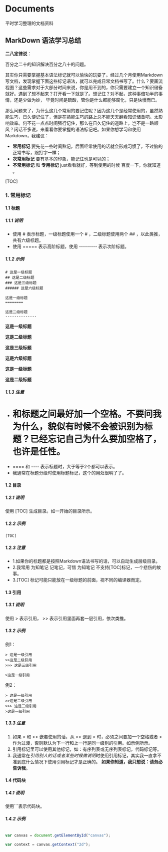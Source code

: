 # Documents
平时学习整理的文档资料

## MarkDown 语法学习总结
**二八定律说**：

百分之二十的知识解决百分之八十的问题。

其实你只需要掌握基本语法标记就可以愉快的玩耍了。经过几个月使用Markdown写文档，发现掌握下面这些标记语法，就可以完成日常文档书写了。什么？要画流程图？这些需求对于大部分时间来说，你是用不到的，你只需要建立一个知识储备就好。遇到了想不起来？打开看一下就是了。想记住？对不起，这种事倍功半的事情，还是少做为妙， 毕竟时间是硫酸，管你是什么都能够腐化，只是快慢而已。

那么问题来了，为什么这几个常用的要记住呢？因为这几个是经常使用的，虽然熟能生巧，日久便记住了，但是在熟能生巧的路上总不能天天翻看知识储备吧。太影响效率。何不花一点点时间强行记住，那么在日久记住的道路上，岂不是一路顺风？闲话不多说，来看看你要掌握的语法标记吧。如果你想学习和使用Markdown，我建议：
* **常用标记** 要先花一些时间熟记，后面经常使用的话就会形成习惯了，不过脑的正常书写，跟打字一样；
* **次常用标记** 要有基本的印象，能记住也是可以的；
* **不常用标记** 和 **专用标记** just看看就好，等到使用的时候 百度一下，你就知道 。

[TOC]
### 1. 常用标记
#### 1.1 标题
##### 1.1.1 说明
* 使用 # 表示标题，一级标题使用一个 # ，二级标题使用两个 ## ，以此类推，共有六级标题。
* 使用 ===== 表示高阶标题，使用 --------- 表示次阶标题。

##### 1.1.2 示例
```
# 这是一级标题
## 这是二级标题
### 这是三级标题
###### 这是六级标题

这是一级标题
========

这是二级标题
--------------
```
**这是一级标题**

**这是二级标题**

**这是三级标题**

**这是六级标题**

**这是一级标题**

**这是二级标题**

##### 1.1.3 注意
* # 和标题之间最好加一个空格。不要问我为什么，貌似有时候不会被识别为标题？已经忘记自己为什么要加空格了，也许是任性。
* ==== 和 ---- 表示标题时，大于等于2个都可以表示。
* 我通常在标题分级时使用标题标记，这个的用处很明了了。

#### 1.2 目录
##### 1.2.1 说明

使用 [TOC] 生成目录。如一开始的目录所示。

##### 1.2.2 示例

```
[TOC]
```

##### 1.2.3 注意
* 1.如果你的标题都是按照Markdown语法书写的话，可以自动生成层级目录。
* 2.我常用 为知笔记 记笔记，可惜 为知笔记 不支持[TOC]标记，一个悲伤的故事。
* 3.[TOC] 标记可能只能放在一级标题的前面，视不同的编译器而定。

#### 1.3 引用
##### 1.3.1 说明
使用 > 表示引用， >> 表示引用里面再套一层引用，依次类推。

##### 1.3.2 示例
例1：
```
> 这是一级引用
>>这是二级引用
>>> 这是三级引用

>这是一级引用
```
例2：
```
> 这是一级引用
>>这是二级引用
>>> 这是三级引用
>这是一级引用
```

##### 1.3.3 注意
1. 如果 > 和 >> 嵌套使用的话，从 >> 退到 > 时，必须之间要加一个空格或者 > 作为过渡，否则默认为下一行和上一行是同一级别的引用。如示例所示。
2. 引用标记里可以使用其他标记，如：有序列表或无序列表标记，代码标记等。
3. 我通常在*引用别人的话或者某些时候做说明*时使用引用标记，其实我一直拿不准到底什么情况下使用引用标记才是正确的。 **如果你知道，我只想说：请务必告诉我**。

#### 1.4 代码块
##### 1.4.1 说明
使用```表示代码块。

##### 1.4.2 示例
```javascript

var canvas = document.getElementById("canvas");

var context = canvas.getContext("2d");

```
